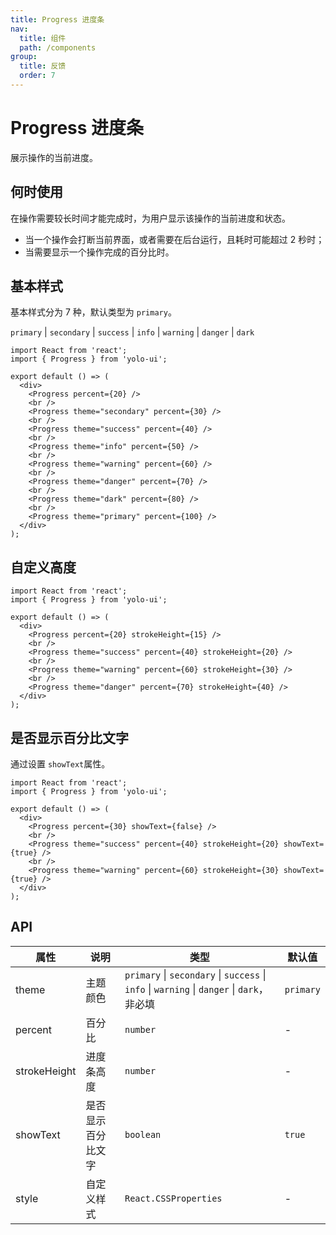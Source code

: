 ```yaml
---
title: Progress 进度条
nav:
  title: 组件
  path: /components
group:
  title: 反馈
  order: 7
---
```

# Progress 进度条

展示操作的当前进度。

## 何时使用

在操作需要较长时间才能完成时，为用户显示该操作的当前进度和状态。

- 当一个操作会打断当前界面，或者需要在后台运行，且耗时可能超过 2 秒时；
- 当需要显示一个操作完成的百分比时。

## 基本样式

基本样式分为 7 种，默认类型为 `primary`。

`primary` | `secondary` | `success` | `info` | `warning` | `danger` | `dark`

```tsx
import React from 'react';
import { Progress } from 'yolo-ui';

export default () => (
  <div>
    <Progress percent={20} />
    <br />
    <Progress theme="secondary" percent={30} />
    <br />
    <Progress theme="success" percent={40} />
    <br />
    <Progress theme="info" percent={50} />
    <br />
    <Progress theme="warning" percent={60} />
    <br />
    <Progress theme="danger" percent={70} />
    <br />
    <Progress theme="dark" percent={80} />
    <br />
    <Progress theme="primary" percent={100} />
  </div>
);
```

## 自定义高度

```tsx
import React from 'react';
import { Progress } from 'yolo-ui';

export default () => (
  <div>
    <Progress percent={20} strokeHeight={15} />
    <br />
    <Progress theme="success" percent={40} strokeHeight={20} />
    <br />
    <Progress theme="warning" percent={60} strokeHeight={30} />
    <br />
    <Progress theme="danger" percent={70} strokeHeight={40} />
  </div>
);
```

## 是否显示百分比文字

通过设置 `showText`属性。

```tsx
import React from 'react';
import { Progress } from 'yolo-ui';

export default () => (
  <div>
    <Progress percent={30} showText={false} />
    <br />
    <Progress theme="success" percent={40} strokeHeight={20} showText={true} />
    <br />
    <Progress theme="warning" percent={60} strokeHeight={30} showText={true} />
  </div>
);
```

## API

| 属性         | 说明               | 类型                                                                                                     | 默认值      |
| ------------ | ------------------ | -------------------------------------------------------------------------------------------------------- | ----------- |
| theme        | 主题颜色           | `primary` \| `secondary` \| `success` \| `info` \| `warning` \| `danger` \| `dark`，非必填 | `primary` |
| percent      | 百分比             | `number`                                                                                               | -           |
| strokeHeight | 进度条高度         | `number`                                                                                               | -           |
| showText     | 是否显示百分比文字 | `boolean`                                                                                              | `true`    |
| style        | 自定义样式         | `React.CSSProperties`                                                                                  | -           |
